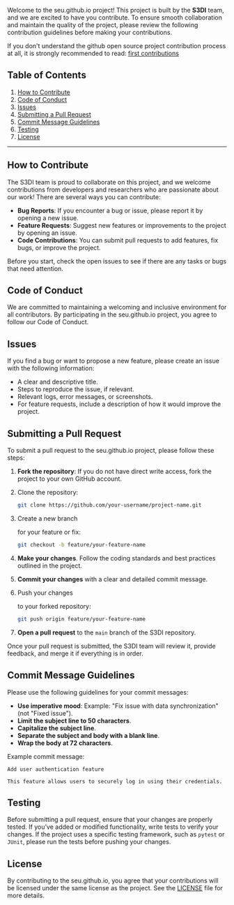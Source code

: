 Welcome to the seu.github.io project! This project is built by the **S3DI** team, and we are excited to have you contribute. To ensure smooth collaboration and maintain the quality of the project, please review the following contribution guidelines before making your contributions.

If you don't understand the github open source project contribution process at all, it is strongly recommended to read: [first contributions](https://github.com/firstcontributions/first-contributions)

## Table of Contents

1. [How to Contribute](https://chatgpt.com/c/674c4815-4d7c-800c-b59d-8c9d391f090f#how-to-contribute)
2. [Code of Conduct](https://chatgpt.com/c/674c4815-4d7c-800c-b59d-8c9d391f090f#code-of-conduct)
3. [Issues](https://chatgpt.com/c/674c4815-4d7c-800c-b59d-8c9d391f090f#issues)
4. [Submitting a Pull Request](https://chatgpt.com/c/674c4815-4d7c-800c-b59d-8c9d391f090f#submitting-a-pull-request)
5. [Commit Message Guidelines](https://chatgpt.com/c/674c4815-4d7c-800c-b59d-8c9d391f090f#commit-message-guidelines)
6. [Testing](https://chatgpt.com/c/674c4815-4d7c-800c-b59d-8c9d391f090f#testing)
7. [License](https://chatgpt.com/c/674c4815-4d7c-800c-b59d-8c9d391f090f#license)

------

## How to Contribute

The S3DI team is proud to collaborate on this project, and we welcome contributions from developers and researchers who are passionate about our work! There are several ways you can contribute:

- **Bug Reports**: If you encounter a bug or issue, please report it by opening a new issue.
- **Feature Requests**: Suggest new features or improvements to the project by opening an issue.
- **Code Contributions**: You can submit pull requests to add features, fix bugs, or improve the project.

Before you start, check the open issues to see if there are any tasks or bugs that need attention.

## Code of Conduct

We are committed to maintaining a welcoming and inclusive environment for all contributors. By participating in the seu.github.io project, you agree to follow our Code of Conduct.

## Issues

If you find a bug or want to propose a new feature, please create an issue with the following information:

- A clear and descriptive title.
- Steps to reproduce the issue, if relevant.
- Relevant logs, error messages, or screenshots.
- For feature requests, include a description of how it would improve the project.

## Submitting a Pull Request

To submit a pull request to the seu.github.io project, please follow these steps:

1. **Fork the repository**: If you do not have direct write access, fork the project to your own GitHub account.

2. Clone the repository:

   ```bash
   git clone https://github.com/your-username/project-name.git
   ```

3. Create a new branch

    for your feature or fix:

   ```bash
   git checkout -b feature/your-feature-name
   ```

4. **Make your changes**. Follow the coding standards and best practices outlined in the project.

5. **Commit your changes** with a clear and detailed commit message.

6. Push your changes

    to your forked repository:

   ```bash
   git push origin feature/your-feature-name
   ```

7. **Open a pull request** to the `main` branch of the S3DI repository.

Once your pull request is submitted, the S3DI team will review it, provide feedback, and merge it if everything is in order.

## Commit Message Guidelines

Please use the following guidelines for your commit messages:

- **Use imperative mood**: Example: "Fix issue with data synchronization" (not "Fixed issue").
- **Limit the subject line to 50 characters**.
- **Capitalize the subject line**.
- **Separate the subject and body with a blank line**.
- **Wrap the body at 72 characters**.

Example commit message:

```
Add user authentication feature

This feature allows users to securely log in using their credentials.
```

## Testing

Before submitting a pull request, ensure that your changes are properly tested. If you’ve added or modified functionality, write tests to verify your changes. If the project uses a specific testing framework, such as `pytest` or `JUnit`, please run the tests before pushing your changes.

## License

By contributing to the seu.github.io, you agree that your contributions will be licensed under the same license as the project. See the [LICENSE](https://github.com/SEU-Master/seu.github.io/blob/main/LICENSE.md) file for more details.